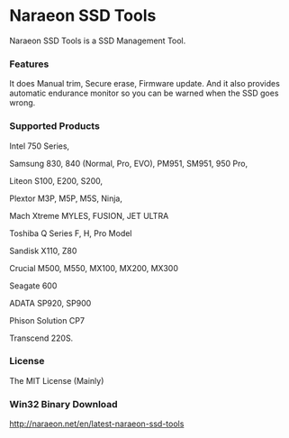 # Naraeon SSD Tools

Naraeon SSD Tools is a SSD Management Tool.

### Features

It does Manual trim, Secure erase, Firmware update. And it also provides automatic endurance monitor so you can be warned when the SSD goes wrong.

### Supported Products

Intel 750 Series,

Samsung 830, 840 (Normal, Pro, EVO), PM951, SM951, 950 Pro,

Liteon S100, E200, S200,

Plextor M3P, M5P, M5S, Ninja,

Mach Xtreme MYLES, FUSION, JET ULTRA

Toshiba Q Series F, H, Pro Model

Sandisk X110, Z80

Crucial M500, M550, MX100, MX200, MX300

Seagate 600

ADATA SP920, SP900

Phison Solution CP7

Transcend 220S.

### License
The MIT License (Mainly)

### Win32 Binary Download
http://naraeon.net/en/latest-naraeon-ssd-tools
